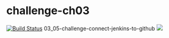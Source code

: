 # challenge-ch03
[![Build Status](http://ec2-44-195-195-77.compute-1.amazonaws.com/buildStatus/icon?job=challenge-connect-jenkins-to-github)](http://ec2-44-195-195-77.compute-1.amazonaws.com/job/challenge-connect-jenkins-to-github/)
03_05-challenge-connect-jenkins-to-github
<a href='http://ec2-44-195-195-77.compute-1.amazonaws.com/job/challenge-connect-jenkins-to-github/'><img src='http://ec2-44-195-195-77.compute-1.amazonaws.com/buildStatus/icon?job=challenge-connect-jenkins-to-github'></a>
